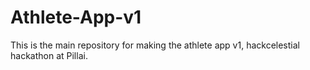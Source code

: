 # Athlete-App-v1
This is the main repository for making the athlete app v1, hackcelestial hackathon at Pillai.  
